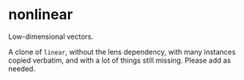 # nonlinear

Low-dimensional vectors.

A clone of `linear`, without the lens dependency, with many instances copied verbatim, and with a lot of things still missing.
Please add as needed.
